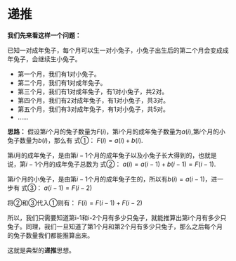 # 递推

**我们先来看这样一个问题：**

已知一对成年兔子，每个月可以生一对小兔子，小兔子出生后的第二个月会变成成年兔子，会继续生小兔子。

* 第一个月，我们有1对小兔子。
* 第二个月，我们有1对成年兔子。
* 第三个月，我们有1对成年兔子，有1对小兔子，共2对。
* 第四个月，我们有2对成年兔子，有1对小兔子，共3对。
* 第五个月，我们有3对成年兔子，有1对小兔子，共5对。
* ......

**思路：**
假设第$i$个月的兔子数量为$F(i)$，第$i$个月的成年兔子数量为$a(i)$,第$i$个月的小兔子数量为$b(i)$，那么有 式①：
$F(i)=a(i)+b(i)$.

第$i$月的成年兔子，是由第$i-1$个月的成年兔子以及小兔子长大得到的，也就是说，第$i-1$个月的成年兔子总数为 式②：
$a(i)=a(i-1)+b(i-1)=F(i-1)$.

第$i$个月的小兔子，是由第$i-1$个月的成年兔子生的，所以有$b(i)=a(i-1)$，进一步有 式③：
$a(i-1)=F(i-2)$

将②和③代入①则有：
$F(i)=F(i-1)+F(i-2)$


所以，我们只需要知道第i-1和i-2个月有多少只兔子，就能推算出第i个月有多少只兔子。同理，我们一旦知道了第1个月和第2个月有多少只兔子，那么之后每个月的兔子数量我们都能推算出来。

这就是典型的**递推**思想。


<!--stackedit_data:
eyJoaXN0b3J5IjpbLTI1MTY3MTMzNiwxMzgzOTk4MTI4XX0=
-->